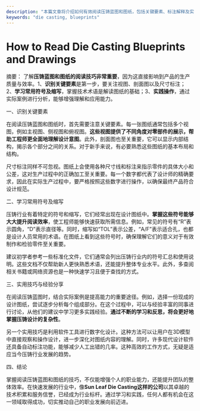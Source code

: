 ```yaml
---
description: "本篇文章将介绍如何有效阅读压铸蓝图和图纸，包括关键要素、标注解释及实用技巧。"
keywords: "die casting, blueprints"
---
```

# How to Read Die Casting Blueprints and Drawings

摘要： 了解**压铸蓝图和图纸的阅读技巧非常重要**，因为这直接影响到产品的生产质量与效率。1、**识别关键要素**是第一步，要关注视图、剖面图以及尺寸标注；2、**学习常用符号及缩写**，掌握技术术语是解读图纸的基础；3、**实践操作**，通过实际案例进行分析，能够增强理解和应用能力。

一、识别关键要素

在阅读压铸蓝图和图纸时，首先需要注意关键要素。每一张图纸通常包括多个视图，例如主视图、侧视图和俯视图。**这些视图提供了不同角度对零部件的展示，帮助工程师更全面地理解设计意图**。此外，剖面图也至关重要，它可以显示内部结构，揭示各个部分之间的关系。对于新手来说，有必要熟悉这些图纸的基本布局和结构。

尺寸标注同样不可忽视。图纸上会使用各种尺寸线和标注来指示零件的具体大小和公差，这对生产过程中的正确加工至关重要。每一个数字都代表了设计师的精确要求，因此在实际生产过程中，要严格按照这些数字进行操作，以确保最终产品符合设计规范。

二、学习常用符号及缩写

压铸行业有着特定的符号和缩写，它们经常出现在设计图纸中。**掌握这些符号能够大大提升阅读效率**，使工程师能够快速获取所需信息。例如，常见的符号有“R”表示圆角，“D”表示直径等。同时，缩写如“TOL”表示公差，“A/F”表示适合孔，也都是设计人员常用的术语。在图纸上看到这些符号时，确保理解它们的意义对于有效制作和检验零件至关重要。

建议初学者参考一些标准化文件，它们通常会列出压铸行业内的符号汇总和使用说明。这些文档不仅帮助新人更快熟悉术语，还能提升整体专业水平。此外，多查阅相关书籍或网络资源也是一种快速学习且便于查找的方式。

三、实用技巧与经验分享

在阅读压铸蓝图时，结合实际案例是提高能力的重要途径。例如，选择一份现成的设计图纸，尝试逐步分析每个组成部分。在这个过程中，可以与经验丰富的同事进行讨论，从他们的建议中学习更多实践经验。**通过不断的学习和反思，将会更好地掌握压铸设计的复杂性**。

另一个实用技巧是利用软件工具进行数字化设计。这种方法可以让用户在3D模型中直接观察和操作设计，进一步深化对图纸内容的理解。同时，许多现代设计软件还具备自动标注功能，能够减少人工出错的几率。这种高效的工作方式，无疑是适应当今压铸行业发展的趋势。

四、结论

掌握阅读压铸蓝图和图纸的技巧，不仅能增强个人的职业能力，还能提升团队的整体效率。在快速发展的行业中，像**Sun Leaf Die Casting这样的公司**以其卓越的技术积累和服务信誉，已经成为行业标杆。通过学习和实践，任何人都有机会在这一领域取得成功，切实推动自己的职业发展向前迈进。
